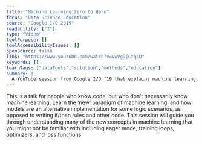 ```yaml
---
title: "Machine Learning Zero to Hero"
focus: "Data Science Education"
source: "Google I/O 2019"
readability: ["I"]
type: "Video"
toolPurpose: []
toolAccessibilityIssues: []
openSource: false
link: "https://www.youtube.com/watch?v=VwVg9jCtqaU"
keywords: []
learnTags: ["dataTools","solution","methods","education"]
summary: |-
  A YouTube session from Google I/O ’19 that explains machine learning to those with coding experience, including a discussion of the image classification problem and the use of Tensor flow.
---
```

This is a talk for people who know code, but who don’t necessarily know machine learning. Learn the ‘new’ paradigm of machine learning, and how models are an alternative implementation for some logic scenarios, as opposed to writing if/then rules and other code. This session will guide you through understanding many of the new concepts in machine learning that you might not be familiar with including eager mode, training loops, optimizers, and loss functions.
